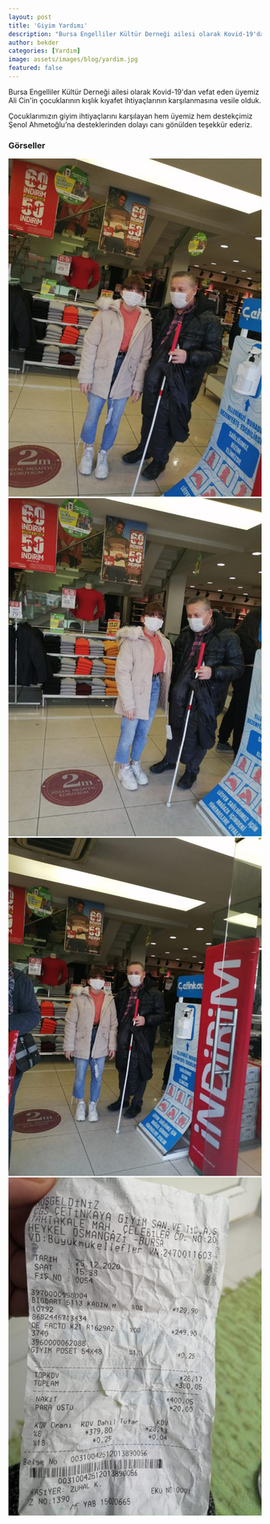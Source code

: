 ```yaml
---
layout: post
title: 'Giyim Yardımı'
description: "Bursa Engelliler Kültür Derneği ailesi olarak Kovid-19'dan vefat eden üyemiz Ali Cin'in çocuklarının kışlık kıyafet ihtiyaçlarının karşılanmasına vesile olduk."
author: bekder
categories: [Yardım]
image: assets/images/blog/yardim.jpg
featured: false
---
```


Bursa Engelliler Kültür Derneği ailesi olarak Kovid-19'dan vefat eden üyemiz Ali Cin'in çocuklarının kışlık kıyafet ihtiyaçlarının karşılanmasına vesile olduk.

Çocuklarımızın giyim ihtiyaçlarını karşılayan hem üyemiz hem destekçimiz Şenol Ahmetoğlu’na desteklerinden dolayı canı gönülden teşekkür ederiz.

### Görseller

<a href="/assets/images/blog/kiyafet-yardimi-1.jpeg" data-lightbox="kiyafet-yardimi" data-title="Giyim Yardımı">
    <img src="/assets/images/blog/kiyafet-yardimi-1.jpeg" alt="Giyim Yardımı" />
</a>

<a href="/assets/images/blog/kiyafet-yardimi-2.jpeg" data-lightbox="kiyafet-yardimi" data-title="Giyim Yardımı">
    <img src="/assets/images/blog/kiyafet-yardimi-2.jpeg" alt="Giyim Yardımı" />
</a>

<a href="/assets/images/blog/kiyafet-yardimi-3.jpeg" data-lightbox="kiyafet-yardimi" data-title="Giyim Yardımı">
    <img src="/assets/images/blog/kiyafet-yardimi-3.jpeg" alt="Giyim Yardımı" />
</a>

<a href="/assets/images/blog/kiyafet-yardimi-4.jpeg" data-lightbox="kiyafet-yardimi" data-title="Giyim Yardımı">
    <img src="/assets/images/blog/kiyafet-yardimi-4.jpeg" alt="Giyim Yardımı" />
</a>
